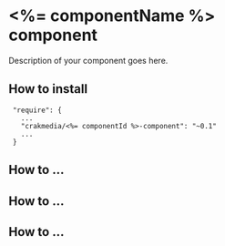 
# <%= componentName %> component

Description of your component goes here.

## How to install

     "require": {
       ...
       "crakmedia/<%= componentId %>-component": "~0.1"
       ...
     }

## How to ...

## How to ...

## How to ...